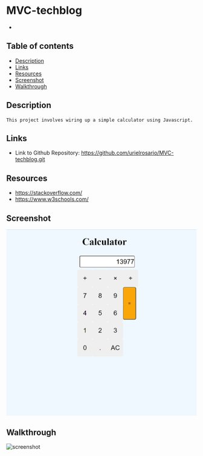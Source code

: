 # MVC-techblog

-

## Table of contents

- [Description](#Description)
- [Links](#Links)
- [Resources](#Resources)
- [Screenshot](#Screenshot)
- [Walkthrough](#Walkthrough)

## Description

```
This project involves wiring up a simple calculator using Javascript.
```

## Links

- Link to Github Repository: https://github.com/urielrosario/MVC-techblog.git

## Resources

- https://stackoverflow.com/
- https://www.w3schools.com/

## Screenshot

![screenshot](assets/screenshot.png)

## Walkthrough

![screenshot](assets/walkthrough.gif)
